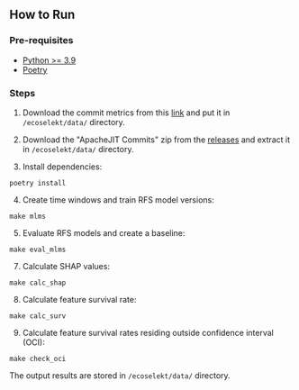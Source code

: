 ## How to Run

### Pre-requisites

- [Python >= 3.9](https://www.python.org/downloads/)
- [Poetry](https://python-poetry.org/)
### Steps

1. Download the commit metrics from this [link](https://github.com/harsh8398/apachejit/blob/14e29628584160037139a7d111fcfdfb593fa700/dataset/apachejit_total.csv) and put it in `/ecoselekt/data/` directory.

2. Download the "ApacheJIT Commits" zip from the [releases](https://github.com/SAILResearch/wip-23-harsh-model_recycling/releases) and extract it in `/ecoselekt/data/` directory.

3. Install dependencies:

```shellscript
poetry install
```

4. Create time windows and train RFS model versions:

```shellscript
make mlms
```

5. Evaluate RFS models and create a baseline:

```shellscript
make eval_mlms
```

7. Calculate SHAP values:

```shellscript
make calc_shap
```

8. Calculate feature survival rate:

```shellscript
make calc_surv
```

9. Calculate feature survival rates residing outside confidence interval (OCI):

```shellscript
make check_oci
```

The output results are stored in `/ecoselekt/data/` directory.